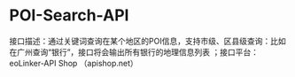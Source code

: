 # POI-Search-API
接口描述：通过关键词查询在某个地区的POI信息，支持市级、区县级查询：比如在广州查询“银行”，接口将会输出所有银行的地理信息列表 ；接口平台：eoLinker-API Shop （apishop.net）
